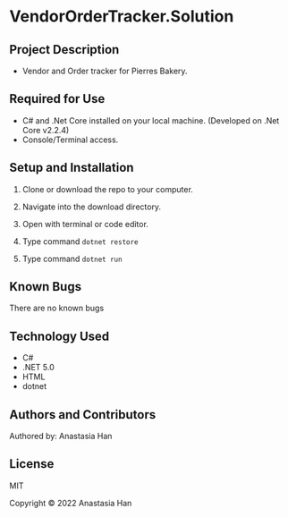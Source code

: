 # **VendorOrderTracker.Solution**

## **Project Description**
* Vendor and Order tracker for Pierres Bakery.

## **Required for Use**
* C# and .Net Core installed on your local machine. (Developed on .Net Core v2.2.4)
* Console/Terminal access.

## **Setup and Installation**
1. Clone or download the repo to your computer.

2. Navigate into the download directory.

3. Open with terminal or code editor.

4. Type command  <code>dotnet restore</code>

5. Type command  <code>dotnet run</code>

## **Known Bugs**
There are no known bugs

## **Technology Used**
* C#
* .NET 5.0
* HTML
* dotnet

## **Authors and Contributors**
Authored by: Anastasia Han

## **License**

MIT

Copyright © 2022 Anastasia Han
